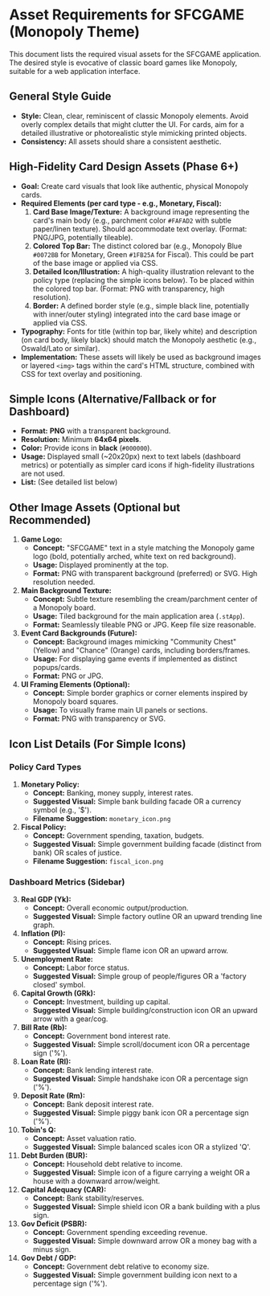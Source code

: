 # Asset Requirements for SFCGAME (Monopoly Theme)

This document lists the required visual assets for the SFCGAME application. The desired style is evocative of classic board games like Monopoly, suitable for a web application interface.

## General Style Guide

*   **Style:** Clean, clear, reminiscent of classic Monopoly elements. Avoid overly complex details that might clutter the UI. For cards, aim for a detailed illustrative or photorealistic style mimicking printed objects.
*   **Consistency:** All assets should share a consistent aesthetic.

## High-Fidelity Card Design Assets (Phase 6+)

*   **Goal:** Create card visuals that look like authentic, physical Monopoly cards.
*   **Required Elements (per card type - e.g., Monetary, Fiscal):**
    1.  **Card Base Image/Texture:** A background image representing the card's main body (e.g., parchment color `#FAFAD2` with subtle paper/linen texture). Should accommodate text overlay. (Format: PNG/JPG, potentially tileable).
    2.  **Colored Top Bar:** The distinct colored bar (e.g., Monopoly Blue `#0072BB` for Monetary, Green `#1FB25A` for Fiscal). This could be part of the base image or applied via CSS.
    3.  **Detailed Icon/Illustration:** A high-quality illustration relevant to the policy type (replacing the simple icons below). To be placed within the colored top bar. (Format: PNG with transparency, high resolution).
    4.  **Border:** A defined border style (e.g., simple black line, potentially with inner/outer styling) integrated into the card base image or applied via CSS.
*   **Typography:** Fonts for title (within top bar, likely white) and description (on card body, likely black) should match the Monopoly aesthetic (e.g., Oswald/Lato or similar).
*   **Implementation:** These assets will likely be used as background images or layered `<img>` tags within the card's HTML structure, combined with CSS for text overlay and positioning.

## Simple Icons (Alternative/Fallback or for Dashboard)

*   **Format:** **PNG** with a transparent background.
*   **Resolution:** Minimum **64x64 pixels**.
*   **Color:** Provide icons in **black** (`#000000`).
*   **Usage:** Displayed small (~20x20px) next to text labels (dashboard metrics) or potentially as simpler card icons if high-fidelity illustrations are not used.
*   **List:** (See detailed list below)

## Other Image Assets (Optional but Recommended)

1.  **Game Logo:**
    *   **Concept:** "SFCGAME" text in a style matching the Monopoly game logo (bold, potentially arched, white text on red background).
    *   **Usage:** Displayed prominently at the top.
    *   **Format:** PNG with transparent background (preferred) or SVG. High resolution needed.
2.  **Main Background Texture:**
    *   **Concept:** Subtle texture resembling the cream/parchment center of a Monopoly board.
    *   **Usage:** Tiled background for the main application area (`.stApp`).
    *   **Format:** Seamlessly tileable PNG or JPG. Keep file size reasonable.
3.  **Event Card Backgrounds (Future):**
    *   **Concept:** Background images mimicking "Community Chest" (Yellow) and "Chance" (Orange) cards, including borders/frames.
    *   **Usage:** For displaying game events if implemented as distinct popups/cards.
    *   **Format:** PNG or JPG.
4.  **UI Framing Elements (Optional):**
    *   **Concept:** Simple border graphics or corner elements inspired by Monopoly board squares.
    *   **Usage:** To visually frame main UI panels or sections.
    *   **Format:** PNG with transparency or SVG.

## Icon List Details (For Simple Icons)

### Policy Card Types

1.  **Monetary Policy:**
    *   **Concept:** Banking, money supply, interest rates.
    *   **Suggested Visual:** Simple bank building facade OR a currency symbol (e.g., '$').
    *   **Filename Suggestion:** `monetary_icon.png`
2.  **Fiscal Policy:**
    *   **Concept:** Government spending, taxation, budgets.
    *   **Suggested Visual:** Simple government building facade (distinct from bank) OR scales of justice.
    *   **Filename Suggestion:** `fiscal_icon.png`

### Dashboard Metrics (Sidebar)

3.  **Real GDP (Yk):**
    *   **Concept:** Overall economic output/production.
    *   **Suggested Visual:** Simple factory outline OR an upward trending line graph.
4.  **Inflation (PI):**
    *   **Concept:** Rising prices.
    *   **Suggested Visual:** Simple flame icon OR an upward arrow.
5.  **Unemployment Rate:**
    *   **Concept:** Labor force status.
    *   **Suggested Visual:** Simple group of people/figures OR a 'factory closed' symbol.
6.  **Capital Growth (GRk):**
    *   **Concept:** Investment, building up capital.
    *   **Suggested Visual:** Simple building/construction icon OR an upward arrow with a gear/cog.
7.  **Bill Rate (Rb):**
    *   **Concept:** Government bond interest rate.
    *   **Suggested Visual:** Simple scroll/document icon OR a percentage sign ('%').
8.  **Loan Rate (Rl):**
    *   **Concept:** Bank lending interest rate.
    *   **Suggested Visual:** Simple handshake icon OR a percentage sign ('%').
9.  **Deposit Rate (Rm):**
    *   **Concept:** Bank deposit interest rate.
    *   **Suggested Visual:** Simple piggy bank icon OR a percentage sign ('%').
10. **Tobin's Q:**
    *   **Concept:** Asset valuation ratio.
    *   **Suggested Visual:** Simple balanced scales icon OR a stylized 'Q'.
11. **Debt Burden (BUR):**
    *   **Concept:** Household debt relative to income.
    *   **Suggested Visual:** Simple icon of a figure carrying a weight OR a house with a downward arrow/weight.
12. **Capital Adequacy (CAR):**
    *   **Concept:** Bank stability/reserves.
    *   **Suggested Visual:** Simple shield icon OR a bank building with a plus sign.
13. **Gov Deficit (PSBR):**
    *   **Concept:** Government spending exceeding revenue.
    *   **Suggested Visual:** Simple downward arrow OR a money bag with a minus sign.
14. **Gov Debt / GDP:**
    *   **Concept:** Government debt relative to economy size.
    *   **Suggested Visual:** Simple government building icon next to a percentage sign ('%').